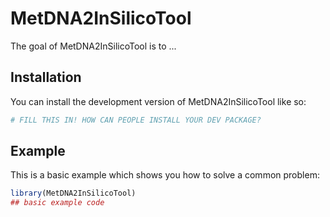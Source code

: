 
# MetDNA2InSilicoTool

<!-- badges: start -->
<!-- badges: end -->

The goal of MetDNA2InSilicoTool is to ...

## Installation

You can install the development version of MetDNA2InSilicoTool like so:

``` r
# FILL THIS IN! HOW CAN PEOPLE INSTALL YOUR DEV PACKAGE?
```

## Example

This is a basic example which shows you how to solve a common problem:

``` r
library(MetDNA2InSilicoTool)
## basic example code
```

